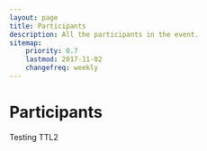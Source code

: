 ```yaml
---
layout: page
title: Participants
description: All the participants in the event.
sitemap:
    priority: 0.7
    lastmod: 2017-11-02
    changefreq: weekly
---
```

<h1>Participants</h1>
Testing TTL2
<div id="row" class="row">

</div>


<script>
var array = [
  ["Tino Kreutzer"," York University"  ],
  ["Prativa Baral"," York University"  ],
  ["Bobi Morris"," International Rescue Committee"  ],
  ["William Martin"," Catholic Relief Services"  ],
  ["Ruwan Rataynake"," London School of Hygiene & Tropical Medicine"  ],
  ["Paula Tenaglia"," Action Against Hunger"  ],
  ["Kusum Hachhethu"," World Food Program (mVAM)"  ],
  ["Sandie Walton-Ellery"," ACAPS"  ],
  ["Richard Matthew"," University of California - Irvine"  ],
  ["Jochen Schubert"," University of California - Irvine"  ],
  ["Sifat Reazi"," University of California - Irvine"  ],
  ["Lauren Bateman"," IFRC"  ],
  ["Patrick Vinck"," Harvard Humanitarian Initiative"  ],
  ["Pavel Nabutovsky"," Quoin Inc."  ],
  ["Chris Houston"," Grand Challenges Canada"  ],
  ["Cecilie Hestbæk"," Elrha"  ],
  ["Dan Joseph"," IFRC"  ],
  ["Daliah Adler"," York University"  ],
  ["Syed Imran Ali"," York University"  ],
  ["Aijun An"," York University"  ],
  ["Ali Asgary"," York University"  ],
  ["Mazyar Fallah"," York University"  ],
  ["Raphael Aguiar"," York University"  ],
  ["Parke Godfrey"," York University"  ],
  ["Michaela Hynie"," York University"  ],
  ["Rahmah Khalid"," York University"  ],
  ["Usman Khan"," York University"  ],
  ["James Orbinski"," York University"  ],
  ["Spiros Pagiatakis"," York University"  ],
  ["Quazi Rahman"," York University"  ],
  ["Steven Wang"," York University"  ],
  ["Mary Wiktorowicz"," York University"  ],
  ["J.L. Crosbie"," MSF Canada"  ],
  ["Oren Jalon"," Independent"  ],
  ["Ben Harvey"," UNHCR"  ],
  ["Jennie Phillips"," University of Toronto"  ],
  ["Mathieu Poirier"," York University"  ],
  ["Aria Ilyad Ahmad"," York University"  ],
  ["Mark Adkins"," York University"  ],
  ["Georges Monette"," York University"  ],
  ["Elena Chopyak"," International Rescue Committee"  ],
  ["Manos Papagelis"," York University"  ],
  ["Seyed Moghadas"," York University"  ],
  ["Jana Daher"," Action Against Hunger"  ],
  ["Farzaneh Heidari"," York University"  ],
  ["Xuan Li"," York University"  ],
  ["Tilemachos Pechlivanoglou"," York University"  ],
  ["Francois Claveau"," Université de Sherbrooke"  ],
  ["Fatima Mussa"," York University"  ],
  ["Catherine Pagiatakis"," National Research Council Canada"  ],
  ["Guillaume Dandurand"," Université de Sherbrooke"  ],
  ["Jean-Francois Dubé"," Université de Sherbrooke"  ],
  ["Gautham Krishnaraj"," Humanitarian Health Ethics Research Group & Field Innovation Team"  ],
  ["Victoria Sauveplane"," University of Toronto"  ],
  ["Donna Dupont"," Purple Compass"  ],
  ["Edmond Wach"," CartONG"  ],
  ["Aaron de Mello"," Independent"  ],
  ["Robert DiRaddo"," National Research Council Canada"  ],
  ["Shubhdeep Nagi"," York University"  ],
  ["Elena Gianni"," The New York Times"  ],
  ["Daniel Sellen"," University of Toronto"  ],
  ["Gabriela Gonzalez Martinez"," York University"  ],
  ["Maxym Malynowsky"," REACH"  ],
  ["Nasser Alsadhan"," Queen's University"  ],
  ["James Madhier"," "  ],
  ["Michael Moszczynski"," "  ],
  ["Tarek Elgebely"," "  ],
  ["Tamara Glazer"," "  ],
  ["Anna Bellos"," "  ]
]

array.sort(function(a, b) {
    var textA = a[0].toUpperCase();
    var textB = b[0].toUpperCase();
    return (textA < textB) ? -1 : (textA > textB) ? 1 : 0;
});

var x = document.getElementById("row");
for (let i = 0; i < array.length; i++) {
    var div = document.createElement('div');
    div.className = "4u 12u$(small)";
    div.classList.add("boxes");
    
    var item = document.createElement('span');
    item.className = "name";
    item.appendChild(document.createTextNode(array[i][0]));
    item.appendChild(document.createElement("br"));
    div.appendChild(item);
    
    var org = document.createElement('span');
    org.className = "org";
    org.appendChild(document.createTextNode(array[i][1]));
    div.appendChild(org);
   
    x.appendChild(div);
}
</script>



